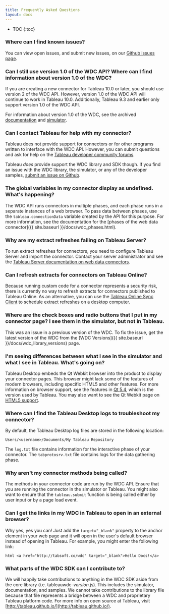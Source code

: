 ```yaml
---
title: Frequently Asked Questions
layout: docs
---
```


* TOC
{:toc}

### Where can I find known issues?

You can view open issues, and submit new issues, on our [Github issues
page](https://github.com/tableau/webdataconnector/issues).

### Can I still use version 1.0 of the WDC API? Where can I find information about version 1.0 of the WDC?

If you are creating a new connector for Tableau 10.0 or later, you should use version 2 of the WDC API. However,
version 1.0 of the WDC API will continue to work in Tableau 10.0. Additionally, Tableau 9.3 and earlier only support
version 1.0 of the WDC API.

For information about version 1.0 of the WDC, see the archived <a href="http://onlinehelp.tableau.com/v9.3/api/wdc/en-us/help.htm" style="text-decoration:underline;">documentation</a>
and <a href="https://github.com/tableau/webdataconnector/releases/tag/v1.1.0" style="text-decoration:underline;">simulator</a>.

### Can I contact Tableau for help with my connector?

Tableau does not provide support for connectors or for other programs written to interface with the WDC API. However,
you can submit questions and ask for help on the [Tableau developer community
forums](https://community.tableau.com/community/developers/content).

Tableau *does* provide support the WDC library and SDK though. If you find an issue with the WDC library, the simulator,
or any of the developer samples, [submit an issue on Github](https://github.com/tableau/webdataconnector/issues).

### The global variables in my connector display as undefined. What's happening?

The WDC API runs connectors in multiple phases, and each phase runs in a separate instances of a web browser. To pass
data between phases, use the `tableau.connectionData` variable created by the API for this purpose. For more
information, see the documentation for the [phases of the web data connector]({{ site.baseurl }}/docs/wdc_phases.html).

### Why are my extract refreshes failing on Tableau Server?

To run extract refreshes for connectors, you need to configure Tableau Server and import the connector. Contact your
server administrator and see the [Tableau Server documentation on web data
connectors](http://onlinehelp.tableau.com/v0.0/server/en-us/help.htm#datasource_wdc.htm).

### Can I refresh extracts for connectors on Tableau Online?

Because running custom code for a connector represents a security risk, there is currently no way to refresh extracts
for connectors published to Tableau Online. As an alternative, you can use the [Tableau Online Sync
Client](https://onlinehelp.tableau.com/current/online/en-us/to_sync_local_data.htm) to schedule extract refreshes on a
desktop computer.

### Where are the check boxes and radio buttons that I put in my connector page? I see them in the simulator, but not in Tableau.

This was an issue in a previous version of the WDC. To fix the issue, get the latest version of the WDC from the [WDC
Versions]({{ site.baseurl }}/docs/wdc_library_versions) page.

### I'm seeing differences between what I see in the simulator and what I see in Tableau. What's going on?

Tableau Desktop embeds the Qt Webkit browser into the product to display your connector pages. This browser might lack
some of the features of modern browsers, including specific HTML5 and other features. For more information on browser
support, see the features in [Qt 5.4](https://wiki.qt.io/New_Features_in_Qt_5.4), which is the version used by Tableau.
You may also want to see the Qt Webkit page on [HTML5 support](https://wiki.qt.io/Qt_Webkit_HTML5_Score).

### Where can I find the Tableau Desktop logs to troubleshoot my connector?

By default, the Tableau Desktop log files are stored in the following location:

```
Users/<username>/Documents/My Tableau Repository
```

The `log.txt` file contains information for the interactive phase of your connector. The `tabprotosrv.txt` file contains
logs for the data gathering phase.

### Why aren't my connector methods being called?

The methods in your connector code are run by the WDC API. Ensure that you are running the connector in the simulator or
Tableau. You might also want to ensure that the `tableau.submit` function is being called either by user input or by a
page load event.

### Can I get the links in my WDC in Tableau to open in an external browser?

Why yes, yes you can! Just add the
`target="_blank"` property to the anchor element in your web page and it will open in the user's default browser instead
of opening in Tableau. For example, you might enter the following link:

```
html <a href="http://tabsoft.co/wdc" target="_blank">Hello Docs!</a>
```

### What parts of the WDC SDK can I contribute to?

We will happily take contributions to anything in the WDC SDK aside
from the core library (i.e.  tableauwdc-*version*.js).  This includes the simulator, documentation, and samples.  We
cannot take contributions to the library file because that file represents a bridge between a WDC and proprietary
Tableau platform code.  For more info on open source at Tableau, visit
[http://tableau.github.io/](http://tableau.github.io/).

